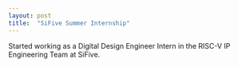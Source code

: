 ```yaml
---
layout: post
title:  "SiFive Summer Internship"
---
```

Started working as a Digital Design Engineer Intern in the RISC-V IP Engineering Team at SiFive.
